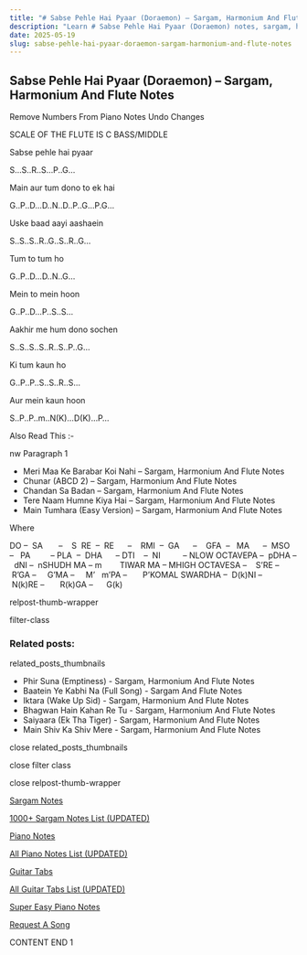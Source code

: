 ```yaml
---
title: "# Sabse Pehle Hai Pyaar (Doraemon) – Sargam, Harmonium And Flute Notes"
description: "Learn # Sabse Pehle Hai Pyaar (Doraemon) notes, sargam, harmonium notations and flute notes. Easy step-by-step tutorial for beginners."
date: 2025-05-19
slug: sabse-pehle-hai-pyaar-doraemon-sargam-harmonium-and-flute-notes
---
```


## Sabse Pehle Hai Pyaar (Doraemon) – Sargam, Harmonium And Flute Notes

Remove Numbers From Piano Notes
Undo Changes

SCALE OF THE FLUTE IS C BASS/MIDDLE

Sabse pehle hai pyaar

S…S..R..S…P..G…

Main aur tum dono to ek hai

G..P..D…D..N..D..P..G…P.G…

Uske baad aayi aashaein

S..S..S..R..G..S..R..G…

Tum to tum ho

G..P..D…D..N..G…

Mein to mein hoon

G..P..D…P..S..S…

Aakhir me hum dono sochen

S..S..S..S..R..S..P..G…

Ki tum kaun ho

G..P..P..S..S..R..S…

Aur mein kaun hoon

S..P..P..m..N(K)…D(K)…P…

Also Read This :-

nw Paragraph 1

* Meri Maa Ke Barabar Koi Nahi – Sargam, Harmonium And Flute Notes
* Chunar (ABCD 2) – Sargam, Harmonium And Flute Notes
* Chandan Sa Badan – Sargam, Harmonium And Flute Notes
* Tere Naam Humne Kiya Hai – Sargam, Harmonium And Flute Notes
* Main Tumhara (Easy Version) – Sargam, Harmonium And Flute Notes

Where

DO –  SA       –    S  RE  –  RE      –    RMI  –  GA      –    GFA  –   MA      –  MSO  –   PA         – PLA  –  DHA      – DTI    –  NI          – NLOW OCTAVEPA –  pDHA –  dNI –  nSHUDH MA – m        TIWAR MA – MHIGH OCTAVESA –    S’RE –     R’GA –     G’MA –     M’   m’PA –       P’KOMAL SWARDHA –  D(k)NI –       N(k)RE –       R(k)GA –      G(k)

relpost-thumb-wrapper

filter-class

### Related posts:

related_posts_thumbnails

* Phir Suna (Emptiness) - Sargam, Harmonium And Flute Notes
* Baatein Ye Kabhi Na (Full Song) - Sargam And Flute Notes
* Iktara (Wake Up Sid) - Sargam, Harmonium And Flute Notes
* Bhagwan Hain Kahan Re Tu  - Sargam, Harmonium And Flute Notes
* Saiyaara (Ek Tha Tiger) - Sargam, Harmonium And Flute Notes
* Main Shiv Ka Shiv Mere - Sargam, Harmonium And Flute Notes

close related_posts_thumbnails

close filter class

close relpost-thumb-wrapper

[Sargam Notes](https://www.notationsworld.com/sargam-notes.html)

[1000+ Sargam Notes List (UPDATED)](https://www.notationsworld.com/all-songs-list-sargam-notes.html)

[Piano Notes](https://www.notationsworld.com/piano-notes.html)

[All Piano Notes List (UPDATED)](https://www.notationsworld.com/all-songs-list-piano-notes.html)

[Guitar Tabs](https://www.notationsworld.com/guitar-tabs.html)

[All Guitar Tabs List (UPDATED)](https://www.notationsworld.com/all-songs-list-guitar-tabs.html)

[Super Easy Piano Notes](https://studywall.in/)

[Request A Song](https://www.notationsworld.com/request-a-song.html)

CONTENT END 1

